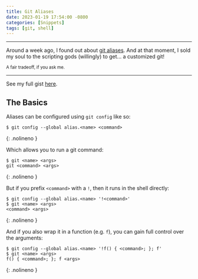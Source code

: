 ```yaml
---
title: Git Aliases
date: 2023-01-19 17:54:00 -0800
categories: [Snippets]
tags: [git, shell]
---
```


---
Around a week ago, I found out about [git aliases](https://git-scm.com/book/en/v2/Git-Basics-Git-Aliases). And at that moment, I sold my soul to the scripting gods (willingly) to get... a customized git!

<small>A fair tradeoff, if you ask me.</small>

---
See my full gist [here](https://gist.github.com/johnryanmal/89ae7c2c26695e640c3367ef9792a0cb).

## The Basics

Aliases can be configured using `git config` like so:
```shell
$ git config --global alias.<name> <command>
```
{: .nolineno }

Which allows you to run a git command:
```shell
$ git <name> <args>
git <command> <args>
```
{: .nolineno }

But if you prefix `<command>` with a `!`, then it runs in the shell directly:
```shell
$ git config --global alias.<name> '!<command>'
$ git <name> <args>
<command> <args>
```
{: .nolineno }

And if you also wrap it in a function (e.g. `f`), you can gain full control over the arguments:
```shell
$ git config --global alias.<name> '!f() { <command>; }; f'
$ git <name> <args>
f() { <command>; }; f <args>
```
{: .nolineno }